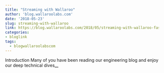```yaml
---
title: "Streaming with Wallaroo"
author: 'blog.wallaroolabs.com'
date: '2018-05-23'
slug: streaming-with-wallaroo
link: https://blog.wallaroolabs.com/2018/05/streaming-with-wallaroo-fast-algorithmic-trading-checks/
categories:
- bloglink
tags:
  - blogwallaroolabscom
---
```


Introduction Many of you have been reading our engineering blog and enjoy our deep technical dives[... <i class="fas fa-external-link-alt"></i>](https://blog.wallaroolabs.com/2018/05/streaming-with-wallaroo-fast-algorithmic-trading-checks/)


